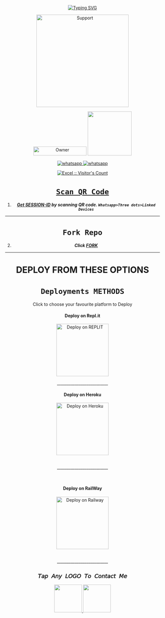 <div align="center">
<a href="https://git.io/typing-svg"><img src="https://readme-typing-svg.demolab.com?font=jazzy&size=50&pause=1000&color=FF0000&center=true&width=910&height=100&lines=𝗜'𝗠 IZUKU-MD❤️;Made+By+Excel+and+Apollo" alt="Typing SVG" /></a>
  <p align="center">  

<p align="center">
  
</p>
<p align="center">
  <a href="https://chat.whatsapp.com/JB6c9oeAvue6YC7nSgRdPS">
    <img alt=Support height="300" src="https://telegra.ph/file/97de15827fc042644a964.jpg"> 
    </p>
    
<p align="center">
<a href="https://github.com/Apollodomain"><img title="Owner" src="https://img.shields.io/badge/Owner-Apollo.svg?style=for-the-badge&logo=github" width="173px" height="29"></a>

 <a href="https://github.com//IZUKU-MD/blob/main/LICENCE">
<img src='https://img.shields.io/github/license/Excelottah6/IZUKU-MD?color=%231e81b0&style=for-the-badge' width="143px">
<p align="center"> 
  <a aria-label="Join our chats" href="https://chat.whatsapp.com/JB6c9oeAvue6YC7nSgRdPS" target="_blank">
   <img alt="whatsapp" src="https://img.shields.io/badge/RIKA-Support Group-25D366?style=for-the-badge&logo=whatsapp&logoColor=white" />
    <a aria-label="Join our chats" href="https://chat.whatsapp.com/JfqGkHN8yqSA8xLspDd4Vo" target="_blank">
   <img alt="whatsapp" src="https://img.shields.io/badge/RIKA Public Group-25D366?style=for-the-badge&logo=whatsapp&logoColor=white" />

<p align="center"><img src="https://profile-counter.glitch.me/{Excelottah6}/count.svg" alt="Excel :: Visitor's Count" /></p>
   
</p>

# ```Scan QR Code```

1. ***Get [SESSION-ID](https://replit.com/@Layefa7/RIKA-MD?v=1) by scanning QR code. `Whatsapp>Three dots>Linked Devices`***
--- 
# ```Fork Repo```
2. ***Click [FORK](https://github.com/Layefa7/RIKA-MD/fork)***
 
---

#  DEPLOY FROM THESE OPTIONS 
# ```Deployments METHODS```

 
<summary>Click to choose your favourite platform to Deploy</summary>   
 
   
<h4 align="center"> Deploy on Repl.it
</h4>

<p align="center" >
    <a href="https://repl.it/github/Layefa7/RIKA-MD">
    <img src="https://repl.it/badge/github/quiec/whatsasena" width="170px" alt="Deploy on REPLIT" >
    </a>
</p>
__________________________

<br>
 
<h4 align="center"> Deploy on Heroku
</h4>

</p>

<p align="center" >
    <a href="https://heroku.com/deploy?template=https://github.com/Layefa7/RIKA-MD">
    <img src="https://www.herokucdn.com/deploy/button.png" width="170px" alt="Deploy on Heroku" >
    </a>

</p>

<p align="center" >
    <br>
    __________________________
    <br>
</p>
<br>


<h4 align="center"> Deploy on RailWay
</h4>
  
<p align="center">
    <a href="https://railway.app/new">
    <img src="https://railway.app/button.svg" alt="Deploy on Railway" width="170px">
    </a>
    
</p>

<p align="center" >
    <br>
    __________________________
    <br>
</p>

</p>



## ```𝘛𝘢𝘱 𝘈𝘯𝘺 𝘓𝘖𝘎𝘖 𝘛𝘰 𝘊𝘰𝘯𝘵𝘢𝘤𝘵 𝘔𝘦```
 <p align="centre">
  <a href="mailto: looneyffkun@gmail">
    <img src="https://i.ibb.co/Kx8NXxT/mail-gmail-22737.png" align="centre" width="90" />
   <a href="https://wa.me/994408223019?text=Hi%20RIKA-MENDOSKA%20Sir...%20I%20need%20some%20help%20in%20RIKA-MD">
    <img src="https://i.ibb.co/2MLVZwm/whatsapp-logo-icon-181644.png" align="centre" width="90" />
  </p>

